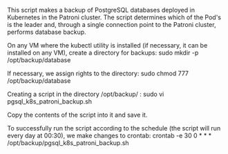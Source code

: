 This script makes a backup of PostgreSQL databases deployed in Kubernetes in the Patroni cluster. The script determines which of the Pod's is the leader and, through a single connection point to the Patroni cluster, performs database backup.

On any VM where the kubectl utility is installed (if necessary, it can be installed on any VM), create a directory for backups:
sudo mkdir -p /opt/backup/database

If necessary, we assign rights to the directory:
sudo chmod 777 /opt/backup/database

Creating a script in the directory /opt/backup/ :
sudo vi pgsql_k8s_patroni_backup.sh

Copy the contents of the script into it and save it.

To successfully run the script according to the schedule (the script will run every day at 00:30), we make changes to crontab:
crontab -e
30 0 * * * /opt/backup/pgsql_k8s_patroni_backup.sh
